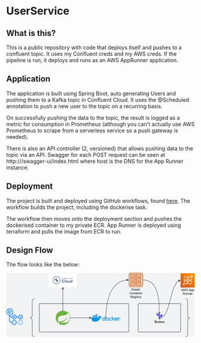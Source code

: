 # UserService

## What is this?
This is a public repository with code that deploys itself and pushes to a confluent topic. It uses my Confluent creds and
my AWS creds. If the pipeline is run, it deploys and runs as an AWS AppRunner application.

## Application
The application is built using Spring Boot, auto generating Users and pushing them to a Kafka topic in Confluent Cloud. It
uses the @Scheduled annotation to push a new user to the topic on a recurring basis.

On successfully pushing the data to the topic, the result is logged as a metric for consumption in Prometheus (although 
you can't actually use AWS Prometheus to scrape from a serverless service so a push gateway is needed).

There is also an API controller (2, versioned) that allows pushing data to the topic via an API. Swagger for each POST request
can be seen at http://<host>/swagger-ui/index.html where host is the DNS for the App Runner instance.

## Deployment
The project is built and deployed using GitHub workflows, found [here](.github/workflows/gradle.yml). The workflow builds the
project, including the dockerise task. 

The workflow then moves onto the deployment section and pushes the dockerised container to my private ECR. App Runner is deployed
using terraform and pulls the image from ECR to run.

## Design Flow
The flow looks like the below:

<img src="src/main/resources/UserService_flow.png">